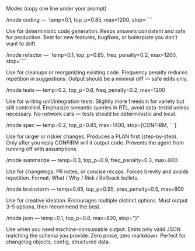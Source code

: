 Modes (copy one line under your prompt)


/mode coding — `temp=0.1, top_p=0.85, max=1200, stop=````

Use for deterministic code generation.
Keeps answers consistent and safe for production.
Best for new features, bugfixes, or boilerplate you don’t want to drift.

/mode refactor — `temp=0.1, top_p=0.85, freq_penalty=0.2, max=1200, stop=````

Use for cleanups or reorganizing existing code.
Frequency penalty reduces repetition in suggestions.
Output should be a minimal diff — safe edits only.

/mode tests — temp=0.2, top_p=0.8, freq_penalty=0.2, max=1200

Use for writing unit/integration tests.
Slightly more freedom for variety but still controlled.
Emphasize semantic queries in RTL, avoid data-testid unless necessary.
No network calls — tests should be deterministic and local.

/mode spec — temp=0.2, top_p=0.85, max=1400, stop=[CONFIRM, ```]

Use for larger or riskier changes.
Produces a PLAN first (step-by-step).
Only after you reply CONFIRM will it output code.
Prevents the agent from running off with assumptions.

/mode summarize — temp=0.3, top_p=0.9, freq_penalty=0.3, max=800

Use for changelogs, PR notes, or concise recaps.
Forces brevity and avoids repetition.
Format: What / Why / Risk / Rollback bullets.

/mode brainstorm — temp=0.85, top_p=0.95, pres_penalty=0.5, max=800

Use for creative ideation.
Encourages multiple distinct options.
Must output 3–5 options, then recommend the best.

/mode json — temp=0.1, top_p=0.8, max=800, stop="}"

Use when you need machine-consumable output.
Emits only valid JSON matching the schema you provide.
Zero prose, zero markdown. Perfect for changelog objects, config, structured data.